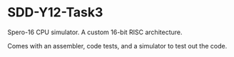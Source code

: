 # SDD-Y12-Task3
Spero-16 CPU simulator. A custom 16-bit RISC architecture.

Comes with an assembler, code tests, and a simulator to test out the code.
